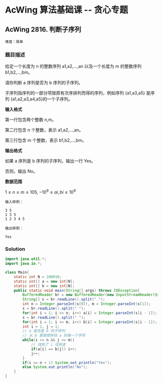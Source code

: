 # AcWing 算法基础课 -- 贪心专题

## AcWing 2816. 判断子序列 

`难度：简单`

### 题目描述

给定一个长度为 n 的整数序列 a1,a2,…,an 以及一个长度为 m 的整数序列 b1,b2,…,bm。

请你判断 a 序列是否为 b 序列的子序列。

子序列指序列的一部分项按原有次序排列而得的序列，例如序列 {a1,a3,a5} 是序列 {a1,a2,a3,a4,a5}的一个子序列。

**输入格式**

第一行包含两个整数 n,m。

第二行包含 n 个整数，表示 a1,a2,…,an。

第三行包含 m 个整数，表示 b1,b2,…,bm。

**输出格式**

如果 a 序列是 b 序列的子序列，输出一行 Yes。

否则，输出 No。

**数据范围**

$1≤n≤m≤105,$
$−10^9≤ai,bi≤10^9$

```
输入样例：

3 5
1 3 5
1 2 3 4 5

输出样例：

Yes
```

### Solution

```java
import java.util.*;
import java.io.*;

class Main{
    static int N = 100010;
    static int[] a = new int[N];
    static int[] b = new int[N];
    public static void main(String[] args) throws IOException{
        BufferedReader br = new BufferedReader(new InputStreamReader(System.in));
        String[] s = br.readLine().split(" ");
        int n = Integer.parseInt(s[0]), m = Integer.parseInt(s[1]);
        s = br.readLine().split(" ");
        for(int i = 1; i <= n; i++) a[i] = Integer.parseInt(s[i - 1]);
        s = br.readLine().split(" ");
        for(int i = 1; i <= m; i++) b[i] = Integer.parseInt(s[i - 1]);
        int i = 1, j = 1;
        // a 是否是 b 的子序列
        // 从 b 里按顺序找 a 的每一个字符
        while(i <= n && j <= m){
            // 找到了 i 往前走
            if(a[i] == b[j]) i++;
            j++;
        }
        if(i == n + 1) System.out.println("Yes");
        else System.out.println("No");
    }
}
```
